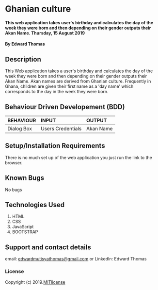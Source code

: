 # Ghanian culture
#### This web application takes user's birthday and calculates the day of the week they were born and then depending on their gender outputs their Akan Name. Thursday, 15 August 2019
#### By **Edward Thomas**
## Description
This Web application takes a user's birthday and calculates the day of the week they were born and then depending on their gender outputs their Akan Name. 
Akan names are derived from Ghanian culture. Frequently in Ghana, children are given their first name as a 'day name' which corresponds to the day in the week they were born.
## Behaviour Driven Developement (BDD)
|BEHAVIOUR| INPUT| OUTPUT|
|:--------|:-----|:------|
|Dialog Box| Users Credentials| Akan Name|

## Setup/Installation Requirements
There is no much set up of the web application you just run the link to the browser.
## Known Bugs
No bugs 
## Technologies Used
1) HTML
2) CSS
3) JavaScript
4) BOOTSTRAP
## Support and contact details
email: edwardmutisyathomas@gmail.com or 
LinkedIn: Edward Thomas
### License
Copyright (c) 2019.[MITlicense](LICENSE)